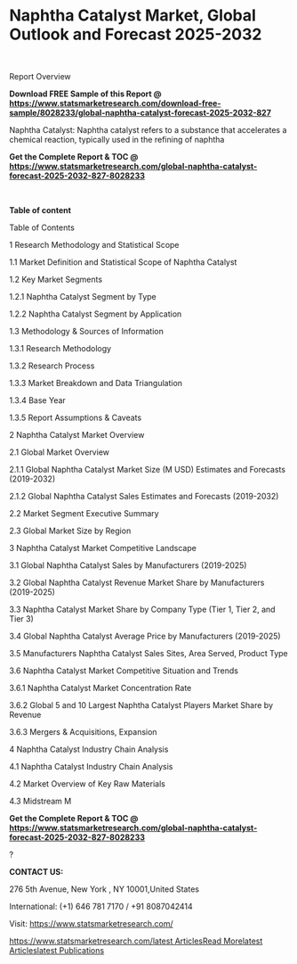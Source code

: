 <h1>Naphtha Catalyst Market, Global Outlook and Forecast 2025-2032</h1><br/><p>Report Overview</p>
 
 
 
 <p><strong>Download FREE Sample of this Report @ <a href="https://www.statsmarketresearch.com/download-free-sample/8028233/global-naphtha-catalyst-forecast-2025-2032-827">https://www.statsmarketresearch.com/download-free-sample/8028233/global-naphtha-catalyst-forecast-2025-2032-827</a></strong></p>
 
 
 
 <p>Naphtha Catalyst: Naphtha catalyst refers to a substance that accelerates a chemical reaction, typically used in the refining of naphtha</p>
 
 
 
 <div><b>Get the Complete Report & TOC @ <a href="https://www.statsmarketresearch.com/global-naphtha-catalyst-forecast-2025-2032-827-8028233">https://www.statsmarketresearch.com/global-naphtha-catalyst-forecast-2025-2032-827-8028233</a></b></div>
 
 
 
 <p><br />
 
 <b>Table of content</b></p>
 
 
 
 <p>Table of Contents<br />
 
 1 Research Methodology and Statistical Scope<br />
 
 1.1 Market Definition and Statistical Scope of Naphtha Catalyst<br />
 
 1.2 Key Market Segments<br />
 
 1.2.1 Naphtha Catalyst Segment by Type<br />
 
 1.2.2 Naphtha Catalyst Segment by Application<br />
 
 1.3 Methodology & Sources of Information<br />
 
 1.3.1 Research Methodology<br />
 
 1.3.2 Research Process<br />
 
 1.3.3 Market Breakdown and Data Triangulation<br />
 
 1.3.4 Base Year<br />
 
 1.3.5 Report Assumptions & Caveats<br />
 
 2 Naphtha Catalyst Market Overview<br />
 
 2.1 Global Market Overview<br />
 
 2.1.1 Global Naphtha Catalyst Market Size (M USD) Estimates and Forecasts (2019-2032)<br />
 
 2.1.2 Global Naphtha Catalyst Sales Estimates and Forecasts (2019-2032)<br />
 
 2.2 Market Segment Executive Summary<br />
 
 2.3 Global Market Size by Region<br />
 
 3 Naphtha Catalyst Market Competitive Landscape<br />
 
 3.1 Global Naphtha Catalyst Sales by Manufacturers (2019-2025)<br />
 
 3.2 Global Naphtha Catalyst Revenue Market Share by Manufacturers (2019-2025)<br />
 
 3.3 Naphtha Catalyst Market Share by Company Type (Tier 1, Tier 2, and Tier 3)<br />
 
 3.4 Global Naphtha Catalyst Average Price by Manufacturers (2019-2025)<br />
 
 3.5 Manufacturers Naphtha Catalyst Sales Sites, Area Served, Product Type<br />
 
 3.6 Naphtha Catalyst Market Competitive Situation and Trends<br />
 
 3.6.1 Naphtha Catalyst Market Concentration Rate<br />
 
 3.6.2 Global 5 and 10 Largest Naphtha Catalyst Players Market Share by Revenue<br />
 
 3.6.3 Mergers & Acquisitions, Expansion<br />
 
 4 Naphtha Catalyst Industry Chain Analysis<br />
 
 4.1 Naphtha Catalyst Industry Chain Analysis<br />
 
 4.2 Market Overview of Key Raw Materials<br />
 
 4.3 Midstream M</p>
 
 
 
 <div><b>Get the Complete Report & TOC @ <a href="https://www.statsmarketresearch.com/global-naphtha-catalyst-forecast-2025-2032-827-8028233">https://www.statsmarketresearch.com/global-naphtha-catalyst-forecast-2025-2032-827-8028233</a></b></div>
 
 
 
 <p>? </p>
 
 
 
 <p><b>CONTACT US:</b><br />
 
 276 5th Avenue, New York , NY 10001,United States<br />
 
 International: (+1) 646 781 7170 / +91 8087042414<br />
 
 Visit: <a href="https://www.statsmarketresearch.com/">https://www.statsmarketresearch.com/</a><br />
 
 <a href="https://gyeongbokgung.com">https://www.statsmarketresearch.com/</a><a href="https://hallyeomaritime.com">latest Articles</a><a href="https://jingwansa.com">Read More</a><a href="https://nguoiviet.jp/">latest Articles</a><a href="https://www.intelmarketresearch.com/">latest Publications</a></p>